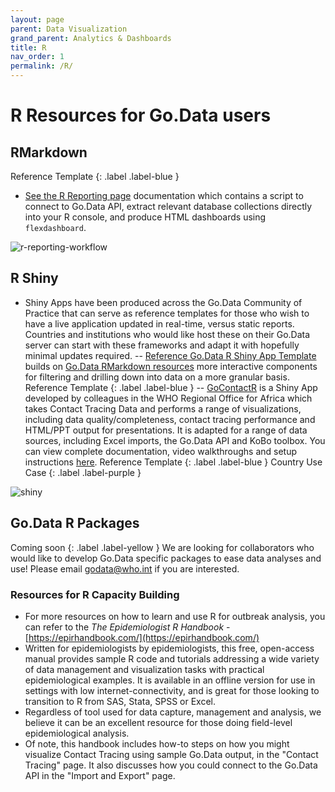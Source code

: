 ```yaml
---
layout: page
parent: Data Visualization
grand_parent: Analytics & Dashboards
title: R
nav_order: 1
permalink: /R/
---
```


# R Resources for Go.Data users

## RMarkdown 
Reference Template
{: .label .label-blue }
- [See the R Reporting page](https://github.com/WorldHealthOrganization/godata/blob/master/analytics/r-reporting) documentation which contains a script to connect to Go.Data API, extract relevant database collections directly into your R console, and produce HTML dashboards using `flexdashboard`.

![r-reporting-workflow](../assets/R_reporting_workflow.PNG)

## R Shiny 
- Shiny Apps have been produced across the Go.Data Community of Practice that can serve as reference templates for those who wish to have a live application updated in real-time, versus static reports. Countries and institutions who would like host these on their Go.Data server can start with these frameworks and adapt it with hopefully minimal updates required.
-- [Reference Go.Data R Shiny App Template](https://github.com/WorldHealthOrganization/godata/tree/master/analytics/r-reporting/r-shiny) builds on [Go.Data RMarkdown resources](https://github.com/WorldHealthOrganization/godata/blob/master/analytics/r-reporting) more interactive components for filtering and drilling down into data on a more granular basis. 
Reference Template
{: .label .label-blue }
-- [GoContactR](https://github.com/WorldHealthOrganization/GoContactR) is a Shiny App developed by colleagues in the WHO Regional Office for Africa which takes Contact Tracing Data and performs a range of visualizations, including data quality/completeness, contact tracing performance and HTML/PPT output for presentations. It is adapted for a range of data sources, including Excel imports, the Go.Data API and KoBo toolbox. You can view complete documentation, video walkthroughs and setup instructions [here](https://kendavidn.github.io/GoContactR/index.html).
Reference Template
{: .label .label-blue }
Country Use Case
{: .label .label-purple }

![shiny](../assets/shiny_gocontactr_1.png)

## Go.Data R Packages
Coming soon
{: .label .label-yellow }
We are looking for collaborators who would like to develop Go.Data specific packages to ease data analyses and use! Please email godata@who.int if you are interested.

### Resources for R Capacity Building
- For more resources on how to learn and use R for outbreak analysis, you can refer to the *The Epidemiologist R Handbook* - [https://epirhandbook.com/](https://epirhandbook.com/)
- Written for epidemiologists by epidemiologists, this free, open-access manual provides sample R code and tutorials addressing a wide variety of data management and visualization tasks with practical epidemiological examples. It is available in an offline version for use in settings with low internet-connectivity, and is great for those looking to transition to R from SAS, Stata, SPSS or Excel.
- Regardless of tool used for data capture, management and analysis, we believe it can be an excellent resource for those doing field-level epidemiological analysis.
- Of note, this handbook includes how-to steps on how you might visualize Contact Tracing using sample Go.Data output, in the "Contact Tracing" page. It also discusses how you could connect to the Go.Data API in the "Import and Export" page.


